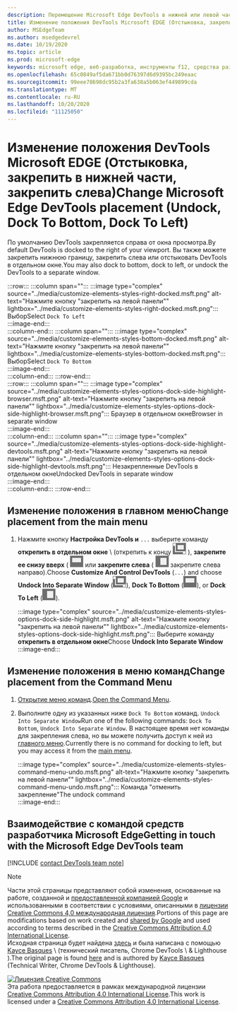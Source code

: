 ```yaml
---
description: Перемещение Microsoft Edge DevTools в нижней или левой части окна просмотра или в отдельном окне.
title: Изменение положения DevTools Microsoft EDGE (Отстыковка, закрепить в нижней части, закрепить слева)
author: MSEdgeTeam
ms.author: msedgedevrel
ms.date: 10/19/2020
ms.topic: article
ms.prod: microsoft-edge
keywords: microsoft edge, веб-разработка, инструменты f12, средства разработчика
ms.openlocfilehash: 65c0849af5da671bb0d76397d6d9395bc249eaac
ms.sourcegitcommit: 99eee78698dc95b2a3fa638a5b063ef449899cda
ms.translationtype: MT
ms.contentlocale: ru-RU
ms.lasthandoff: 10/20/2020
ms.locfileid: "11125050"
---
```

<!-- Copyright Kayce Basques 

   Licensed under the Apache License, Version 2.0 (the "License");
   you may not use this file except in compliance with the License.
   You may obtain a copy of the License at

       https://www.apache.org/licenses/LICENSE-2.0

   Unless required by applicable law or agreed to in writing, software
   distributed under the License is distributed on an "AS IS" BASIS,
   WITHOUT WARRANTIES OR CONDITIONS OF ANY KIND, either express or implied.
   See the License for the specific language governing permissions and
   limitations under the License.  -->

# <span data-ttu-id="435ec-104">Изменение положения DevTools Microsoft EDGE (Отстыковка, закрепить в нижней части, закрепить слева)</span><span class="sxs-lookup"><span data-stu-id="435ec-104">Change Microsoft Edge DevTools placement (Undock, Dock To Bottom, Dock To Left)</span></span>  

<span data-ttu-id="435ec-105">По умолчанию DevTools закрепляется справа от окна просмотра.</span><span class="sxs-lookup"><span data-stu-id="435ec-105">By default DevTools is docked to the right of your viewport.</span></span>  <span data-ttu-id="435ec-106">Вы также можете закрепить нижнюю границу, закрепить слева или отстыковать DevTools в отдельном окне.</span><span class="sxs-lookup"><span data-stu-id="435ec-106">You may also dock to bottom, dock to left, or undock the DevTools to a separate window.</span></span>  

:::row:::
   :::column span="":::
      :::image type="complex" source="../media/customize-elements-styles-right-docked.msft.png" alt-text="Нажмите кнопку &quot;закрепить на левой панели&quot;" lightbox="../media/customize-elements-styles-right-docked.msft.png":::
         <span data-ttu-id="435ec-108">Выбор</span><span class="sxs-lookup"><span data-stu-id="435ec-108">Select</span></span> `Dock To Left`  
      :::image-end:::  
   :::column-end:::
   :::column span="":::
      :::image type="complex" source="../media/customize-elements-styles-bottom-docked.msft.png" alt-text="Нажмите кнопку &quot;закрепить на левой панели&quot;" lightbox="../media/customize-elements-styles-bottom-docked.msft.png":::
         <span data-ttu-id="435ec-110">Выбор</span><span class="sxs-lookup"><span data-stu-id="435ec-110">Select</span></span> `Dock To Bottom`  
      :::image-end:::  
   :::column-end:::
:::row-end:::  
:::row:::
   :::column span="":::
      :::image type="complex" source="../media/customize-elements-styles-options-dock-side-highlight-browser.msft.png" alt-text="Нажмите кнопку &quot;закрепить на левой панели&quot;" lightbox="../media/customize-elements-styles-options-dock-side-highlight-browser.msft.png":::
         <span data-ttu-id="435ec-112">Браузер в отдельном окне</span><span class="sxs-lookup"><span data-stu-id="435ec-112">Browser in separate window</span></span>  
      :::image-end:::  
   :::column-end:::
   :::column span="":::
      :::image type="complex" source="../media/customize-elements-styles-options-dock-side-highlight-devtools.msft.png" alt-text="Нажмите кнопку &quot;закрепить на левой панели&quot;" lightbox="../media/customize-elements-styles-options-dock-side-highlight-devtools.msft.png":::
         <span data-ttu-id="435ec-114">Незакрепленные DevTools в отдельном окне</span><span class="sxs-lookup"><span data-stu-id="435ec-114">Undocked DevTools in separate window</span></span>  
      :::image-end:::  
   :::column-end:::
:::row-end:::  

## <span data-ttu-id="435ec-115">Изменение положения в главном меню</span><span class="sxs-lookup"><span data-stu-id="435ec-115">Change placement from the main menu</span></span>  

1.  <span data-ttu-id="435ec-116">Нажмите кнопку **Настройка DevTools и** `...` выберите команду **открепить в отдельном окне** \ (открепить к концу ![ ][ImageUndockIcon] ), **закрепите ее снизу вверх** ( ![ с закреплением вниз) ][ImageBottomIcon] или **закрепите слева** ( ![ ][ImageLeftIcon] закрепите слева направо).</span><span class="sxs-lookup"><span data-stu-id="435ec-116">Choose **Customize And Control DevTools** \(`...`\) and choose **Undock Into Separate Window** \(![Undock][ImageUndockIcon]\), **Dock To Bottom** \(![Dock To Bottom][ImageBottomIcon]\), or **Dock To Left** \(![Dock To Left][ImageLeftIcon]\).</span></span>  
    
    :::image type="complex" source="../media/customize-elements-styles-options-dock-side-highlight.msft.png" alt-text="Нажмите кнопку &quot;закрепить на левой панели&quot;" lightbox="../media/customize-elements-styles-options-dock-side-highlight.msft.png":::
       <span data-ttu-id="435ec-118">Выберите команду **открепить в отдельном окне**</span><span class="sxs-lookup"><span data-stu-id="435ec-118">Choose **Undock Into Separate Window**</span></span>  
    :::image-end:::  
    
## <span data-ttu-id="435ec-119">Изменение положения в меню команд</span><span class="sxs-lookup"><span data-stu-id="435ec-119">Change placement from the Command Menu</span></span>  

1.  <span data-ttu-id="435ec-120">[Открытие меню команд][DevtoolsCommandMenu].</span><span class="sxs-lookup"><span data-stu-id="435ec-120">[Open the Command Menu][DevtoolsCommandMenu].</span></span>  
1.  <span data-ttu-id="435ec-121">Выполните одну из указанных ниже `Dock To Bottom` команд. `Undock Into Separate Window`</span><span class="sxs-lookup"><span data-stu-id="435ec-121">Run one of the following commands: `Dock To Bottom`, `Undock Into Separate Window`.</span></span>  <span data-ttu-id="435ec-122">В настоящее время нет команды для закрепления слева, но вы можете получить доступ к ней из [главного меню](#change-placement-from-the-main-menu).</span><span class="sxs-lookup"><span data-stu-id="435ec-122">Currently there is no command for docking to left, but you may access it from the [main menu](#change-placement-from-the-main-menu).</span></span>  
    
    :::image type="complex" source="../media/customize-elements-styles-command-menu-undo.msft.png" alt-text="Нажмите кнопку &quot;закрепить на левой панели&quot;" lightbox="../media/customize-elements-styles-command-menu-undo.msft.png":::
       <span data-ttu-id="435ec-124">Команда "отменить закрепление"</span><span class="sxs-lookup"><span data-stu-id="435ec-124">The undock command</span></span>  
    :::image-end:::  
    
## <span data-ttu-id="435ec-125">Взаимодействие с командой средств разработчика Microsoft Edge</span><span class="sxs-lookup"><span data-stu-id="435ec-125">Getting in touch with the Microsoft Edge DevTools team</span></span>  

[!INCLUDE [contact DevTools team note](../includes/contact-devtools-team-note.md)]  

<!-- image links -->  

[ImageUndockIcon]: ../media/undock-icon.msft.png  
[ImageBottomIcon]: ../media/bottom-icon.msft.png  
[ImageLeftIcon]: ../media/left-icon.msft.png  

<!-- links -->  

[DevtoolsCommandMenu]: ../command-menu/index.md "Выполнение команд с помощью командного меню Microsoft Edge DevTools | Документы Microsoft"  

> [!NOTE]
> <span data-ttu-id="435ec-127">Части этой страницы представляют собой изменения, основанные на работе, созданной и [предоставленной компанией Google][GoogleSitePolicies] и использованными в соответствии с условиями, описанными в [лицензии Creative Commons 4,0 международная лицензия][CCA4IL].</span><span class="sxs-lookup"><span data-stu-id="435ec-127">Portions of this page are modifications based on work created and [shared by Google][GoogleSitePolicies] and used according to terms described in the [Creative Commons Attribution 4.0 International License][CCA4IL].</span></span>  
> <span data-ttu-id="435ec-128">Исходная страница будет найдена [здесь](https://developers.google.com/web/tools/chrome-devtools/customize/placement) и была написана с помощью [Kayce Basques][KayceBasques] \ (технический писатель, Chrome DevTools \ & Lighthouse \).</span><span class="sxs-lookup"><span data-stu-id="435ec-128">The original page is found [here](https://developers.google.com/web/tools/chrome-devtools/customize/placement) and is authored by [Kayce Basques][KayceBasques] \(Technical Writer, Chrome DevTools \& Lighthouse\).</span></span>  

[![Лицензия Creative Commons][CCby4Image]][CCA4IL]  
<span data-ttu-id="435ec-130">Эта работа предоставляется в рамках международной лицензии [Creative Commons Attribution 4.0 International License][CCA4IL].</span><span class="sxs-lookup"><span data-stu-id="435ec-130">This work is licensed under a [Creative Commons Attribution 4.0 International License][CCA4IL].</span></span>  

[CCA4IL]: https://creativecommons.org/licenses/by/4.0  
[CCby4Image]: https://i.creativecommons.org/l/by/4.0/88x31.png  
[GoogleSitePolicies]: https://developers.google.com/terms/site-policies  
[KayceBasques]: https://developers.google.com/web/resources/contributors/kaycebasques  
